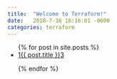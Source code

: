 ```yaml
---
title:  "Welcome to Terraform!"
date:   2018-7-16 16:16:01 -0600
categories: terraform
---
```


<ul>
  {% for post in site.posts %}
    <li>
      <a href="{{ post.url }}">1{{ post.title }}3</a>
    </li>
    
  {% endfor %}
</ul>
